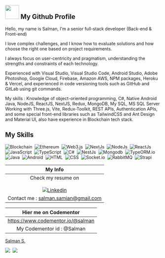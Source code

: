 
## <img src="https://media1.giphy.com/media/du3J3cXyzhj75IOgvA/giphy.gif" width="45"> My Github Profile

Hello, my name is Salman, I'm a senior full-stack developer (Back-end & Front-end)

I love complex challenges, and I know how to evaluate solutions and how choose the right one based on project requirements. 

I always focus on user-centricity and pragmatism, understanding the strengths and constraints of each technology.

Experienced with Visual Studio, Visual Studio Code, Android Studio, Adobe Photoshop, Google Cloud, Firebase, Amazon AWS, NPM packages, Heroku & Vercel, and experienced in code versioning tools such as GitHub and GitLab using git commands.


My skills : 
Knowledge of object-oriented programming, C#, Native Android Java, NodeJS, ReactJS, NextJS, Redux, MongoDB, My SQL, MS SQL Server
Working with Three.js, Vite, Redux-Toolkit, REST APIs, Authentication APIs, and some special front-end libraries such as TailwindCSS and Ant Design and Material UI, also have experience in Blockchain tech stack.



## My Skills
![Blockchain](https://img.shields.io/badge/-Blockchain.com-05122A?style=for-the-badge&logo=Blockchain.com)&nbsp;
![Ethereum](https://img.shields.io/badge/-Ethereum-05122A?style=for-the-badge&logo=Ethereum)&nbsp;
![Web3.js](https://img.shields.io/badge/-Web3.js-05122A?style=for-the-badge&logo=Web3.js)&nbsp;
![NextJs](https://img.shields.io/badge/-NextJs-05122A?style=for-the-badge&logo=Next.js)&nbsp;
![NodeJs](https://img.shields.io/badge/-NodeJs-05122A?style=for-the-badge&logo=node.js)&nbsp;
![ReactJs](https://img.shields.io/badge/-ReactJs-05122A?style=for-the-badge&logo=React)&nbsp;
![JavaScript](https://img.shields.io/badge/-JavaScript-05122A?style=for-the-badge&logo=javascript)&nbsp;
![TypeScript](https://img.shields.io/badge/-TypeScript-05122A?style=for-the-badge&logo=typescript)&nbsp;
![C#](https://img.shields.io/badge/-CSharp-05122A?style=for-the-badge&logo=csharp)&nbsp;
![NestJs](https://img.shields.io/badge/-NestJs-05122A?style=for-the-badge&logo=nestjs&&logoColor=red)&nbsp;
![Mongodb](https://img.shields.io/badge/-Mongodb-05122A?style=for-the-badge&logo=Mongodb)&nbsp;
![TypeORM.io](https://img.shields.io/badge/-TypeORM.io-05122A?style=for-the-badge&logo=TypeORM.io)&nbsp;
![Java](https://img.shields.io/badge/-Java-05122A?style=for-the-badge&logo=Java&logoColor=FFA518)&nbsp;
![Android](https://img.shields.io/badpge/-Android-05122A?style=for-the-badge&logo=Android&logoColor=lightgreen)&nbsp;
![HTML](https://img.shields.io/badge/-HTML-05122A?style=for-the-badge&logo=HTML5)&nbsp;
![CSS](https://img.shields.io/badge/-CSS-05122A?style=for-the-badge&logo=CSS3&logoColor=1572B6)&nbsp;
![Socket.io](https://img.shields.io/badge/-Socket.io-05122A?style=for-the-badge&logo=Socket.io)&nbsp;
![RabbitMQ](https://img.shields.io/badge/-RabbitMQ-05122A?style=for-the-badge&logo=rabbitmq)&nbsp;
![Strapi](https://img.shields.io/badge/-Strapi-05122A?style=for-the-badge&logo=Strapi)&nbsp;







|  My Info   	|
|:-:	|
|Check my resume on </br></br> [![Linkedin](https://img.shields.io/badge/LinkedIn-0077B5?style=for-the-badge&logo=linkedin&logoColor=white)](https://www.linkedin.com/in/salmansamian/)   	|
|Contact me : salman.samian@gmail.com   	|



|  Hier me on Codementor   	|
|:-:	|
|https://www.codementor.io/@salman|
|My Codementor id : @Salman|


<div class="badge-base LI-profile-badge" data-locale="en_US" data-size="medium" data-theme="light" data-type="VERTICAL" data-vanity="salmansamian" data-version="v1"><a class="badge-base__link LI-simple-link" href="https://tr.linkedin.com/in/salmansamian?trk=profile-badge">Salman S.</a></div>
              



<!-- ![Top Langs](ht[](url)tps://github-readme-stats.vercel.app/api/top-langs/?username=salman-samian&hide=makefile,perl&theme=dark) -->



<!-- <script src="https://platform.linkedin.com/badges/js/profile.js" async defer type="text/javascript"></script>
<img src="https://media1.giphy.com/media/SXxI9NlwvYiY3bRsck/giphy.gif" width="150"> -->


![](https://hit.yhype.me/github/profile?user_id=4800349)&nbsp;
![](https://komarev.com/ghpvc/?username=salman-samian&label=PROFILE+VIEWS)



<!-- [![Anurag's GitHub stats](https://github-readme-stats.vercel.app/api?username=salman-samian)](https://github.com/anuraghazra/github-readme-stats) -->



<!--  <img src="http://ghchart.rshah.org/17A2B8 /salman-samian" alt="Salman Samian Github"> -->
